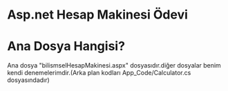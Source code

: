 # Asp.net Hesap Makinesi Ödevi

# Ana Dosya Hangisi?
Ana dosya "bilismselHesapMakinesi.aspx" dosyasıdır.diğer dosyalar benim kendi denemelerimdir.(Arka plan kodları App_Code/Calculator.cs dosyasındadır)

